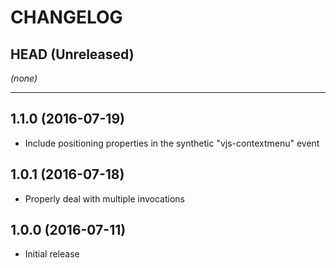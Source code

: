 CHANGELOG
=========

## HEAD (Unreleased)
_(none)_

--------------------

## 1.1.0 (2016-07-19)
* Include positioning properties in the synthetic "vjs-contextmenu" event

## 1.0.1 (2016-07-18)
* Properly deal with multiple invocations

## 1.0.0 (2016-07-11)
* Initial release

